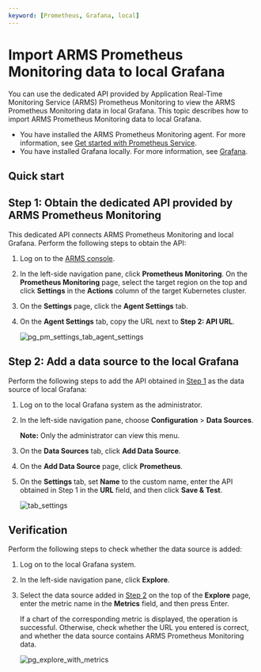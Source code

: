 ```yaml
---
keyword: [Prometheus, Grafana, local]
---
```


# Import ARMS Prometheus Monitoring data to local Grafana

You can use the dedicated API provided by Application Real-Time Monitoring Service \(ARMS\) Prometheus Monitoring to view the ARMS Prometheus Monitoring data in local Grafana. This topic describes how to import ARMS Prometheus Monitoring data to local Grafana.

-   You have installed the ARMS Prometheus Monitoring agent. For more information, see [Get started with Prometheus Service]().
-   You have installed Grafana locally. For more information, see [Grafana](https://grafana.com/docs/grafana/latest/getting-started/what-is-grafana/).

## Quick start

## Step 1: Obtain the dedicated API provided by ARMS Prometheus Monitoring

This dedicated API connects ARMS Prometheus Monitoring and local Grafana. Perform the following steps to obtain the API:

1.  Log on to the [ARMS console](https://arms-ap-southeast-1.console.aliyun.com/#/home).

2.  In the left-side navigation pane, click **Prometheus Monitoring**. On the **Prometheus Monitoring** page, select the target region on the top and click **Settings** in the **Actions** column of the target Kubernetes cluster.

3.  On the **Settings** page, click the **Agent Settings** tab.

4.  On the **Agent Settings** tab, copy the URL next to **Step 2: API URL**.

    ![pg_pm_settings_tab_agent_settings](../images/p103094.png)


## Step 2: Add a data source to the local Grafana

Perform the following steps to add the API obtained in [Step 1](#section_1i3_18o_66s) as the data source of local Grafana:

1.  Log on to the local Grafana system as the administrator.

2.  In the left-side navigation pane, choose **Configuration** \> **Data Sources**.

    **Note:** Only the administrator can view this menu.

3.  On the **Data Sources** tab, click **Add Data Source**.

4.  On the **Add Data Source** page, click **Prometheus**.

5.  On the **Settings** tab, set **Name** to the custom name, enter the API obtained in Step 1 in the **URL** field, and then click **Save & Test**.

    ![tab_settings](../images/p103095.png)


## Verification

Perform the following steps to check whether the data source is added:

1.  Log on to the local Grafana system.

2.  In the left-side navigation pane, click **Explore**.

3.  Select the data source added in [Step 2](#section_c98_ybh_a8a) on the top of the **Explore** page, enter the metric name in the **Metrics** field, and then press Enter.

    If a chart of the corresponding metric is displayed, the operation is successful. Otherwise, check whether the URL you entered is correct, and whether the data source contains ARMS Prometheus Monitoring data.

    ![pg_explore_with_metrics](../images/p103096.png)


